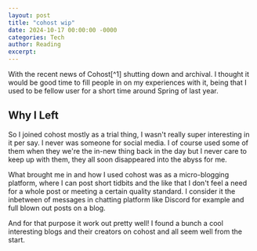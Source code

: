 ```yaml
---
layout: post
title: "cohost wip"
date: 2024-10-17 00:00:00 -0000
categories: Tech
author: Reading
excerpt: 
---
```


With the recent news of Cohost[^1] shutting down and archival. I thought it would be good time to fill people in on my experiences with it, being that I used to be fellow user for a short time around Spring of last year.

## Why I Left

So I joined cohost mostly as a trial thing, I wasn't really super interesting in it per say. I never was someone for social media. I of course used some of them when they we're the in-new thing back in the day but I never care to keep up with them, they all soon disappeared into the abyss for me.

What brought me in and how I used cohost was as a micro-blogging platform, where I can post short tidbits and the like that I don't feel a need for a whole post or meeting a certain quality standard. I consider it the inbetween of messages in chatting platform like Discord for example and full blown out posts on a blog.

And for that purpose it work out pretty well! I found a bunch a cool interesting blogs and their creators on cohost and all seem well from the start.

